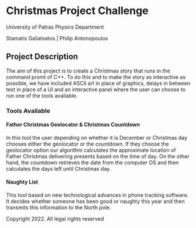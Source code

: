 # Christmas Project Challenge

University of Patras
Physics Department

Stamatis Galiatsatos |
Philip Antonopoulos

## Project Description
  The aim of this project is to create a Christmas story that runs in the command promt of C++. To do this and to make the story as interactive as possible, we have included  ASCII art in place of graphics, delays in between text in place of a UI and an interactive panel where the user can choose to run one of the tools available.
  
### Tools Available
#### Father Christmas Geolocator & Christmas Countdown
  In this tool the user depending on whether it is December or Christmas day chooses either the geolocator or the countdown. If they choose the geolocator option our algorithm calculates the approximate location of Father Christmas delivering presents based on the time of day. On the other hand, the countdown retrieves the date from the computer OS and then calculates the days left until Christmas day.
  
#### Naughty List 
  This tool based on new technological advances in phone tracking software. It decides whether someone has been good or naughty this year and then transmits this information to the North pole.
  
  
  
  
  
  
  
  Copyright 2022. All legal rights reserved
  
  
